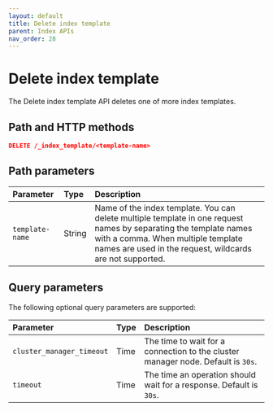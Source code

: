 ```yaml
---
layout: default
title: Delete index template
parent: Index APIs
nav_order: 28
---
```


# Delete index template

The Delete index template API deletes one of more index templates.

## Path and HTTP methods

```json
DELETE /_index_template/<template-name>
```

## Path parameters

Parameter | Type | Description
:--- | :--- | :---
`template-name` | String | Name of the index template. You can delete multiple template in one request names by separating the template names with a comma. When multiple template names are used in the request, wildcards are not supported.

## Query parameters

The following optional query parameters are supported:

Parameter | Type | Description
:--- | :--- | :---
`cluster_manager_timeout` | Time | The time to wait for a connection to the cluster manager node. Default is `30s`.
`timeout` | Time | The time an operation should wait for a response. Default is `30s`.
